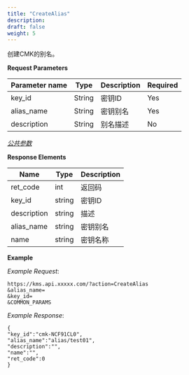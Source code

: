 ```yaml
---
title: "CreateAlias"
description: 
draft: false
weight: 5
---
```


创建CMK的别名。

**Request Parameters**

| Parameter name | Type | Description | Required |
| --- | --- | --- | --- |
| key_id         | String | 密钥ID      | Yes      |
| alias_name | String | 密钥别名 | Yes |
| description | String | 别名描述 | No |

[_公共参数_](../../../parameters/)

**Response Elements**

| Name | Type | Description |
| --- | --- | --- |
| ret_code | int  | 返回码      |
| key_id | string | 密钥ID |
| description | string | 描述 |
| alias_name | string | 密钥别名 |
| name | string | 密钥名称 |

**Example**

_Example Request_:

```
https://kms.api.xxxxx.com/?action=CreateAlias
&alias_name=
&key_id=
&COMMON_PARAMS
```

_Example Response_:

```
{
"key_id":"cmk-NCF91CL0",
"alias_name":"alias/test01",
"description":"",
"name":"",
"ret_code":0
}
```
